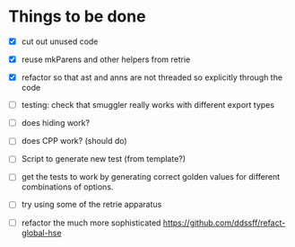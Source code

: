 # Things to be done

- [X] cut out unused code

- [X] reuse mkParens and other helpers from retrie

- [X] refactor so that ast and anns are not threaded so explicitly through the code

- [ ] testing: check that smuggler really works with different export types

- [ ] does hiding work?

- [ ] does CPP work? (should do)

- [ ] Script to generate new test (from template?)

- [ ] get the tests to work by generating correct golden values for different
  combinations of options.

- [ ] try using some of the retrie apparatus

- [ ] refactor the much more sophisticated https://github.com/ddssff/refact-global-hse


